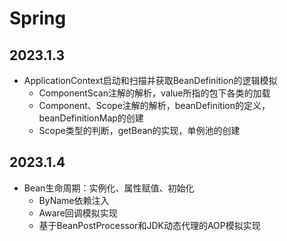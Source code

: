 # Spring

## 2023.1.3

- ApplicationContext启动和扫描并获取BeanDefinition的逻辑模拟
  - ComponentScan注解的解析，value所指的包下各类的加载
  - Component、Scope注解的解析，beanDefinition的定义，beanDefinitionMap的创建
  - Scope类型的判断，getBean的实现，单例池的创建

## 2023.1.4

- Bean生命周期：实例化、属性赋值、初始化
  - ByName依赖注入
  - Aware回调模拟实现
  - 基于BeanPostProcessor和JDK动态代理的AOP模拟实现